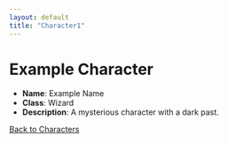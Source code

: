```yaml
---
layout: default
title: "Character1"
---
```


# Example Character

- **Name**: Example Name
- **Class**: Wizard
- **Description**: A mysterious character with a dark past.

[Back to Characters](characters_index)
